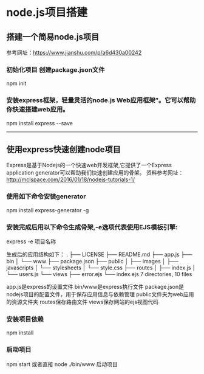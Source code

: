 # node.js项目搭建
## 搭建一个简易node.js项目
参考网址：https://www.jianshu.com/p/a6d430a00242

### 初始化项目 创建package.json文件
npm init 

### 安装express框架，轻量灵活的node.js Web应用框架”。它可以帮助你快速搭建web应用。
npm install express --save

----

## 使用express快速创建node项目
Express是基于Nodejs的一个快速web开发框架,它提供了一个Express application generator可以帮助我们快速创建应用的骨架。
资料参考网址：http://mclspace.com/2016/01/18/nodejs-tutorials-1/
### 使用如下命令安装generator
npm install express-generator -g

### 安装完成后用以下命令生成骨架,-e选项代表使用EJS模板引擎:
express -e 项目名称

生成后的应用结构如下：
.
├── LICENSE
├── README.md
├── app.js
├── bin
│   └── www
├── package.json
├── public
│   ├── images
│   ├── javascripts
│   └── stylesheets
│       └── style.css
├── routes
│   ├── index.js
│   └── users.js
└── views
    ├── error.ejs
    └── index.ejs
7 directories, 10 files

app.js是express的设置文件
bin/www是express执行文件
package.json是nodejs项目的配置文件，用于保存应用信息与依赖管理
public文件夹为web应用的资源文件夹
routes保存路由文件
views保存网站的ejs视图代码

### 安装项目依赖
npm install

### 启动项目
npm start 或者直接 node ./bin/www 启动项目

